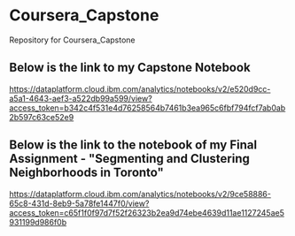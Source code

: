 # Coursera_Capstone
Repository for Coursera_Capstone

## Below is the link to my Capstone Notebook 
https://dataplatform.cloud.ibm.com/analytics/notebooks/v2/e520d9cc-a5a1-4643-aef3-a522db99a599/view?access_token=b342c4f531e4d76258564b7461b3ea965c6fbf794fcf7ab0ab2b597c63ce52e9


## Below is the link to the notebook of my Final Assignment - "Segmenting and Clustering Neighborhoods in Toronto"
https://dataplatform.cloud.ibm.com/analytics/notebooks/v2/9ce58886-65c8-431d-8eb9-5a78fe1447f0/view?access_token=c65f1f0f97d7f52f26323b2ea9d74ebe4639d11ae1127245ae5931199d986f0b
